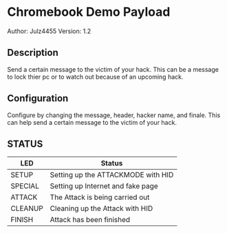 # Chromebook Demo Payload

 Author: Julz4455
Version: 1.2

 ## Description

 Send a certain message to the victim of your hack.
This can be a message to lock thier pc or to watch out because of an upcoming hack.

 ## Configuration

 Configure by changing the message, header, hacker name, and finale.
This can help send a certain message to the victim of your hack.

 ## STATUS

| LED      | Status                              |
| ---------| ----------------------------------- |
| SETUP    | Setting up the ATTACKMODE with HID  |
| SPECIAL  | Setting up Internet and fake page   |
| ATTACK   | The Attack is being carried out     |
| CLEANUP  | Cleaning up the Attack with HID     |
| FINISH   | Attack has been finished            |
